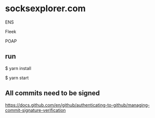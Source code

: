 # socksexplorer.com


ENS


Fleek


POAP




## run


$ yarn install

$ yarn start



## All commits need to be signed


https://docs.github.com/en/github/authenticating-to-github/managing-commit-signature-verification
